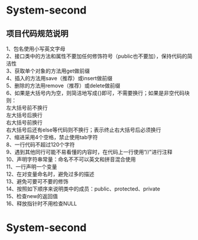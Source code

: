 # System-second<br>
## 项目代码规范说明<br>
1、包名使用小写英文字母<br>
2、接口类中的方法和属性不要加任何修饰符号（public也不要加），保持代码的简洁性<br>
3、获取单个对象的方法用get做前缀<br>
4、插入的方法用save（推荐）或insert做前缀<br>
5、删除的方法用remove（推荐）或delete做前缀<br>
6、如果是大括号内为空，则简洁地写成{}即可，不需要换行；如果是非空代码块则：<br>
左大括号前不换行<br>
左大括号后换行<br>
右大括号前换行<br>
右大括号后还有else等代码则不换行；表示终止右大括号后必须换行<br>
7、缩进采用4个空格，禁止使用tab字符<br>
8、一行代码不超过120个字符<br>
9、遇到其他同行可能不易看懂的内容时，在代码上一行使用“//”进行注释<br>
10、声明字符串常量：命名不不可以英文和拼音混合使用<br>
11、一行声明一个变量<br>
12、在对变量命名时，避免过多的描述<br>
13、避免可要可不要的修饰<br>
14、按照如下顺序来说明类中的成员：public、protected、private<br>
15、检查new的返回值<br>
16、释放指针时不用检查NULL<br>
# System-second

